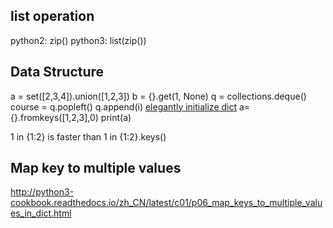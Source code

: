 ## list operation
python2: zip()
python3: list(zip())
## Data Structure
a = set([2,3,4]).union([1,2,3])
b = {}.get(1, None)
q = collections.deque()
course = q.popleft()
q.append(i)
[elegantly initialize dict](https://www.linuxzen.com/python-you-ya-de-cao-zuo-zi-dian.html)
a={}.fromkeys([1,2,3],0)
print(a)

1 in {1:2} is faster than 1 in {1:2}.keys()

## Map key to multiple values
http://python3-cookbook.readthedocs.io/zh_CN/latest/c01/p06_map_keys_to_multiple_values_in_dict.html


